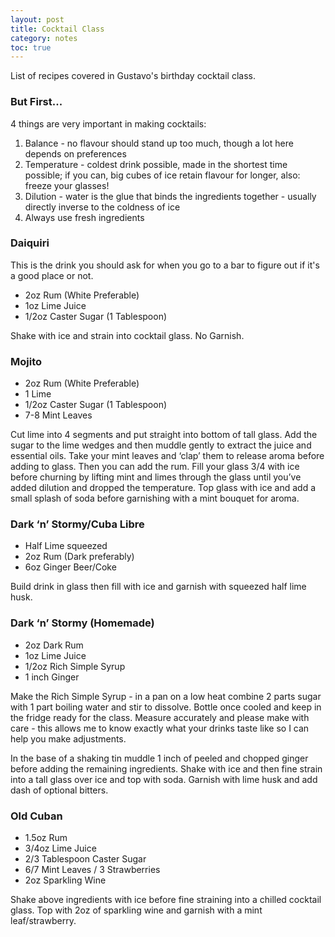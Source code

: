 ```yaml
---
layout: post
title: Cocktail Class
category: notes
toc: true
---
```


List of recipes covered in Gustavo's birthday cocktail class.

### But First...

4 things are very important in making cocktails:

1. Balance - no flavour should stand up too much, though a lot here depends on preferences
2. Temperature - coldest drink possible, made in the shortest time possible; if you can, big cubes of ice retain flavour for longer, also: freeze your glasses!
3. Dilution - water is the glue that binds the ingredients together - usually directly inverse to the coldness of ice
4. Always use fresh ingredients

### Daiquiri

This is the drink you should ask for when you go to a bar to figure out if it's a good place or not.

- 2oz Rum (White Preferable)
- 1oz Lime Juice
- 1/2oz Caster Sugar (1 Tablespoon)

Shake with ice and strain into cocktail glass. No Garnish.

### Mojito

- 2oz Rum (White Preferable)
- 1 Lime
- 1/2oz Caster Sugar (1 Tablespoon)
- 7-8 Mint Leaves

Cut lime into 4 segments and put straight into bottom of tall glass. Add the sugar to the lime wedges and then muddle gently to extract the juice and essential oils. Take your mint leaves and ‘clap’ them to release aroma before adding to glass. Then you can add the rum. Fill your glass 3/4 with ice before churning by lifting mint and limes through the glass until you’ve added dilution and dropped the temperature. Top glass with ice and add a small splash of soda before garnishing with a mint bouquet for aroma.

### Dark ‘n’ Stormy/Cuba Libre

- Half Lime squeezed
- 2oz Rum (Dark preferably)
- 6oz Ginger Beer/Coke

Build drink in glass then fill with ice and garnish with squeezed half lime husk.

### Dark ‘n’ Stormy (Homemade)

- 2oz Dark Rum
- 1oz Lime Juice
- 1/2oz Rich Simple Syrup
- 1 inch Ginger

Make the Rich Simple Syrup - in a pan on a low heat combine 2 parts sugar with 1 part boiling water and stir to dissolve. Bottle once cooled and keep in the fridge ready for the class. Measure accurately and please make with care - this allows me to know exactly what your drinks taste like so I can help you make adjustments.

In the base of a shaking tin muddle 1 inch of peeled and chopped ginger before adding the remaining ingredients. Shake with ice and then fine strain into a tall glass over ice and top with soda. Garnish with lime husk and add dash of optional bitters. 

### Old Cuban

- 1.5oz Rum
- 3/4oz Lime Juice
- 2/3 Tablespoon Caster Sugar
- 6/7 Mint Leaves / 3 Strawberries
- 2oz Sparkling Wine

Shake above ingredients with ice before fine straining into a chilled cocktail glass. Top with 2oz of sparkling wine and garnish with a mint leaf/strawberry.